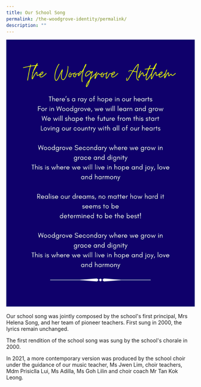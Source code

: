 ```yaml
---
title: Our School Song
permalink: /the-woodgrove-identity/permalink/
description: ""
---
```

![](/images/The%20Woodgrove%20Anthem.png)

Our school song was jointly composed by the school's first principal, Mrs Helena Song, and her team of pioneer teachers. First sung in 2000, the lyrics remain unchanged. 

The first rendition of the school song was sung by the school's chorale in 2000. 

In 2021, a more contemporary version was produced by the school choir under the guidance of our music teacher, Ms Jwen Lim, choir teachers, Mdm Prisiclla Lui, Ms Adilla, Ms Goh Lilin and choir coach Mr Tan Kok Leong.